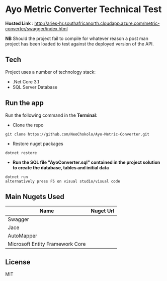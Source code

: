 # Ayo Metric Converter Technical Test

**Hosted Link** : http://aries-hr.southafricanorth.cloudapp.azure.com/metric-converter/swagger/index.html

**NB** Should the project fail to compile for whatever reason a post man project has been loaded to test against the deployed version of the API.

## Tech

Project uses a number of technology stack:

- .Net Core 3.1
- SQL Server Database

## Run the app

Run the following command in the **Terminal**:
- Clone the repo
```dotnetcli
git clone https://github.com/NeoChokolo/Ayo-Metric-Converter.git
```
- Restore nuget packages
```dotnetcli
dotnet restore
```
- **Run the SQL file "AyoConverter.sql" contained in the project solution to create the database, tables and initial data**

```dotnetcli
dotnet run 
alternatively press F5 on visual studio/visual code
```


## Main Nugets Used

| Name | Nuget Url |
| ------ | ------ |
| Swagger |  |
| Jace |  |
| AutoMapper |  |
| Microsoft Entity Framework Core |  |

## License

MIT
